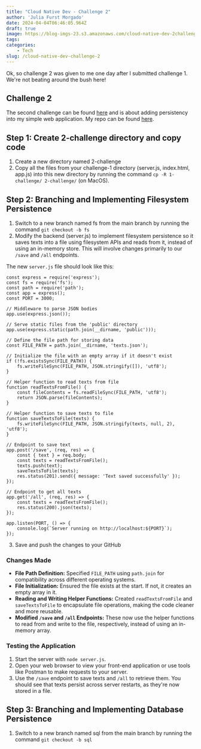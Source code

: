```yaml
---
title: "Cloud Native Dev - Challenge 2"
author: 'Julia Furst Morgado'
date: 2024-04-04T06:46:05.964Z
draft: true
image: https://blog-imgs-23.s3.amazonaws.com/cloud-native-dev-2challenge.png
tags:
categories: 
    - Tech
slug: /cloud-native-dev-challenge-2
---
```


Ok, so challenge 2 was given to me one day after I submitted challenge 1. We're not beating around the bush here!

## Challenge 2
The second challenge can be found [here](https://github.com/salaboy/cloud-native-dev/tree/main/2) and is about adding persistency into my simple web application. My repo can be found [here](https://github.com/juliafmorgado/cloud-native-dev/tree/main/2-challenge).

## Step 1: Create 2-challenge directory and copy code
1. Create a new directory named 2-challenge
2. Copy all the files from your challenge-1 directory (server.js, index.html, app.js) into this new directory by running the command `cp -R 1-challenge/ 2-challenge/` (on MacOS).

## Step 2: Branching and Implementing Filesystem Persistence
1. Switch to a new branch named fs from the main branch by running the command `git checkout -b fs`
2. Modify the backend (server.js) to implement filesystem persistence so it saves texts into a file using filesystem APIs and reads from it, instead of using an in-memory store. This will involve changes primarily to our `/save` and `/all` endpoints.

The new `server.js` file should look like this:
```
const express = require('express');
const fs = require('fs');
const path = require('path');
const app = express();
const PORT = 3000;

// Middleware to parse JSON bodies
app.use(express.json());

// Serve static files from the 'public' directory
app.use(express.static(path.join(__dirname, 'public')));

// Define the file path for storing data
const FILE_PATH = path.join(__dirname, 'texts.json');

// Initialize the file with an empty array if it doesn't exist
if (!fs.existsSync(FILE_PATH)) {
    fs.writeFileSync(FILE_PATH, JSON.stringify([]), 'utf8');
}

// Helper function to read texts from file
function readTextsFromFile() {
    const fileContents = fs.readFileSync(FILE_PATH, 'utf8');
    return JSON.parse(fileContents);
}

// Helper function to save texts to file
function saveTextsToFile(texts) {
    fs.writeFileSync(FILE_PATH, JSON.stringify(texts, null, 2), 'utf8');
}

// Endpoint to save text
app.post('/save', (req, res) => {
    const { text } = req.body;
    const texts = readTextsFromFile();
    texts.push(text);
    saveTextsToFile(texts);
    res.status(201).send({ message: 'Text saved successfully' });
});

// Endpoint to get all texts
app.get('/all', (req, res) => {
    const texts = readTextsFromFile();
    res.status(200).json(texts);
});

app.listen(PORT, () => {
    console.log(`Server running on http://localhost:${PORT}`);
});
```

3. Save and push the changes to your GitHub

### Changes Made
- **File Path Definition:** Specified `FILE_PATH` using `path.join` for compatibility across different operating systems.
- **File Initialization:** Ensured the file exists at the start. If not, it creates an empty array in it.
- **Reading and Writing Helper Functions:** Created `readTextsFromFile` and `saveTextsToFile` to encapsulate file operations, making the code cleaner and more reusable.
- **Modified `/save` and `/all` Endpoints:** These now use the helper functions to read from and write to the file, respectively, instead of using an in-memory array.

### Testing the Application
1. Start the server with `node server.js`.
2. Open your web browser to view your front-end application or use tools like Postman to make requests to your server.
3. Use the `/save` endpoint to save texts and `/all` to retrieve them. You should see that texts persist across server restarts, as they're now stored in a file.

## Step 3: Branching and Implementing Database Persistence
1. Switch to a new branch named sql from the main branch by running the command `git checkout -b sql`
